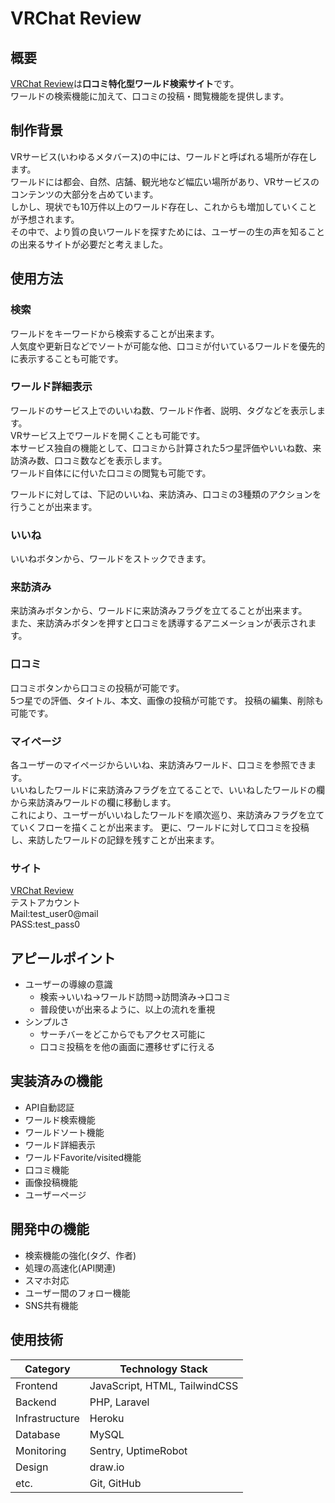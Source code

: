 # VRChat Review
## 概要
[VRChat Review](https://vrchat-review-7928b36ce9a9.herokuapp.com/)は**口コミ特化型ワールド検索サイト**です。  
ワールドの検索機能に加えて、口コミの投稿・閲覧機能を提供します。

## 制作背景
VRサービス(いわゆるメタバース)の中には、ワールドと呼ばれる場所が存在します。  
ワールドには都会、自然、店舗、観光地など幅広い場所があり、VRサービスのコンテンツの大部分を占めています。  
しかし、現状でも10万件以上のワールド存在し、これからも増加していくことが予想されます。  
その中で、より質の良いワールドを探すためには、ユーザーの生の声を知ることの出来るサイトが必要だと考えました。  

## 使用方法
### 検索
ワールドをキーワードから検索することが出来ます。  
人気度や更新日などでソートが可能な他、口コミが付いているワールドを優先的に表示することも可能です。
### ワールド詳細表示
ワールドのサービス上でのいいね数、ワールド作者、説明、タグなどを表示します。  
VRサービス上でワールドを開くことも可能です。  
本サービス独自の機能として、口コミから計算された5つ星評価やいいね数、来訪済み数、口コミ数などを表示します。  
ワールド自体にに付いた口コミの閲覧も可能です。  

ワールドに対しては、下記のいいね、来訪済み、口コミの3種類のアクションを行うことが出来ます。
### いいね
いいねボタンから、ワールドをストックできます。
### 来訪済み
来訪済みボタンから、ワールドに来訪済みフラグを立てることが出来ます。  
また、来訪済みボタンを押すと口コミを誘導するアニメーションが表示されます。
### 口コミ
口コミボタンから口コミの投稿が可能です。  
5つ星での評価、タイトル、本文、画像の投稿が可能です。
投稿の編集、削除も可能です。
### マイページ
各ユーザーのマイページからいいね、来訪済みワールド、口コミを参照できます。  
いいねしたワールドに来訪済みフラグを立てることで、いいねしたワールドの欄から来訪済みワールドの欄に移動します。  
これにより、ユーザーがいいねしたワールドを順次巡り、来訪済みフラグを立てていくフローを描くことが出来ます。
更に、ワールドに対して口コミを投稿し、来訪したワールドの記録を残すことが出来ます。

### サイト
[VRChat Review](https://vrchat-review-7928b36ce9a9.herokuapp.com/)  
テストアカウント  
Mail:test_user0@mail  
PASS:test_pass0  

## アピールポイント
- ユーザーの導線の意識
    - 検索→いいね→ワールド訪問→訪問済み→口コミ
    - 普段使いが出来るように、以上の流れを重視
- シンプルさ
    - サーチバーをどこからでもアクセス可能に
    - 口コミ投稿をを他の画面に遷移せずに行える

## 実装済みの機能
- API自動認証
- ワールド検索機能
- ワールドソート機能
- ワールド詳細表示
- ワールドFavorite/visited機能
- 口コミ機能
- 画像投稿機能
- ユーザーページ

## 開発中の機能
- 検索機能の強化(タグ、作者)
- 処理の高速化(API関連)
- スマホ対応
- ユーザー間のフォロー機能
- SNS共有機能

## 使用技術
| Category          | Technology Stack                                     |
| ----------------- | --------------------------------------------------   |
| Frontend          | JavaScript, HTML, TailwindCSS                        |
| Backend           | PHP, Laravel                                         |
| Infrastructure    | Heroku                                               |
| Database          | MySQL                                                |
| Monitoring        | Sentry, UptimeRobot                                  |
| Design            | draw.io                                              |
| etc.              | Git, GitHub                                          |
